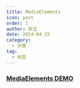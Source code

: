```yaml
---
title: MediaElements
icon: post
order: 1
author: 宋玉
date: 2024-04-15
category:
  - 分类
tag:
  - 标签
---
```


### [MediaElements DEMO](https://brain.songxingguo.com/demo/C:\Users\45783\Desktop\project\brain\src.vuepress\public\demo\MediaElements\MediaElements.html)

<HtmlEditor  src="/demo/MediaElements/MediaElements.html"/>
